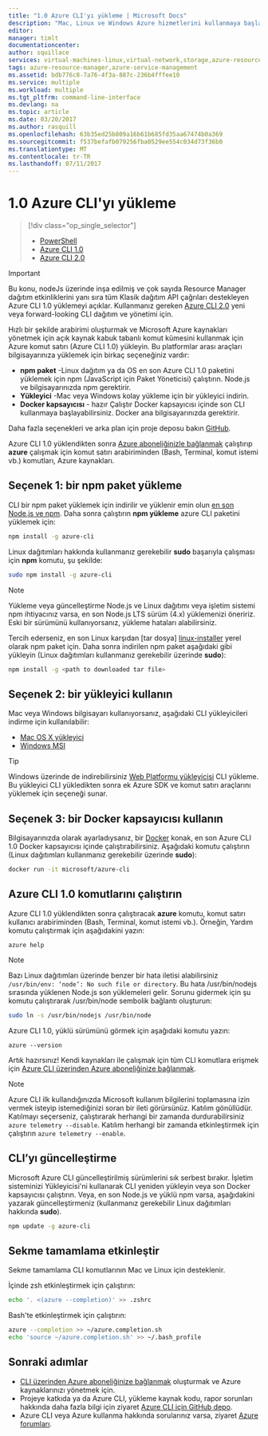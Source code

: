 ```yaml
---
title: "1.0 Azure CLI'yı yükleme | Microsoft Docs"
description: "Mac, Linux ve Windows Azure hizmetlerini kullanmaya başlamak Azure CLI 1.0 yükleyin"
editor: 
manager: timlt
documentationcenter: 
author: squillace
services: virtual-machines-linux,virtual-network,storage,azure-resource-manager
tags: azure-resource-manager,azure-service-management
ms.assetid: bdb776c8-7a76-4f3a-887c-236b4fffee10
ms.service: multiple
ms.workload: multiple
ms.tgt_pltfrm: command-line-interface
ms.devlang: na
ms.topic: article
ms.date: 03/20/2017
ms.author: rasquill
ms.openlocfilehash: 63b35ed25b809a16b61b685fd35aa67474b0a369
ms.sourcegitcommit: f537befafb079256fba0529ee554c034d73f36b0
ms.translationtype: MT
ms.contentlocale: tr-TR
ms.lasthandoff: 07/11/2017
---
```

# <a name="install-the-azure-cli-10"></a>1.0 Azure CLI'yı yükleme
> [!div class="op_single_selector"]
> * [PowerShell](/powershell/azure/overview)
> * [Azure CLI 1.0](cli-install-nodejs.md)
> * [Azure CLI 2.0](/cli/azure/install-azure-cli)

> [!IMPORTANT]
> Bu konu, nodeJs üzerinde inşa edilmiş ve çok sayıda Resource Manager dağıtım etkinliklerini yanı sıra tüm Klasik dağıtım API çağrıları destekleyen Azure CLI 1.0 yüklemeyi açıklar. Kullanmanız gereken [Azure CLI 2.0](/cli/azure/overview) yeni veya forward-looking CLI dağıtım ve yönetimi için.

Hızlı bir şekilde arabirimi oluşturmak ve Microsoft Azure kaynakları yönetmek için açık kaynak kabuk tabanlı komut kümesini kullanmak için Azure komut satırı (Azure CLI 1.0) yükleyin. Bu platformlar arası araçları bilgisayarınıza yüklemek için birkaç seçeneğiniz vardır:

* **npm paket** -Linux dağıtım ya da OS en son Azure CLI 1.0 paketini yüklemek için npm (JavaScript için Paket Yöneticisi) çalıştırın. Node.js ve bilgisayarınızda npm gerektirir.
* **Yükleyici** -Mac veya Windows kolay yükleme için bir yükleyici indirin.
* **Docker kapsayıcısı** - hazır Çalıştır Docker kapsayıcısı içinde son CLI kullanmaya başlayabilirsiniz. Docker ana bilgisayarınızda gerektirir.

Daha fazla seçenekleri ve arka plan için proje deposu bakın [GitHub](https://github.com/azure/azure-xplat-cli).

Azure CLI 1.0 yüklendikten sonra [Azure aboneliğinizle bağlanmak](xplat-cli-connect.md) çalıştırıp **azure** çalışmak için komut satırı arabiriminden (Bash, Terminal, komut istemi vb.) komutları, Azure kaynakları.

## <a name="option-1-install-an-npm-package"></a>Seçenek 1: bir npm paket yükleme
CLI bir npm paket yüklemek için indirilir ve yüklenir emin olun [en son Node.js ve npm](https://nodejs.org/en/download/package-manager/). Daha sonra çalıştırın **npm yükleme** azure CLI paketini yüklemek için:

```bash
npm install -g azure-cli
```

Linux dağıtımları hakkında kullanmanız gerekebilir **sudo** başarıyla çalışması için **npm** komutu, şu şekilde:

```bash
sudo npm install -g azure-cli
```

> [!NOTE]
> Yükleme veya güncelleştirme Node.js ve Linux dağıtımı veya işletim sistemi npm ihtiyacınız varsa, en son Node.js LTS sürüm (4.x) yüklemenizi öneririz. Eski bir sürümünü kullanıyorsanız, yükleme hataları alabilirsiniz.

Tercih ederseniz, en son Linux karşıdan [tar dosya] [ linux-installer] yerel olarak npm paket için. Daha sonra indirilen npm paket aşağıdaki gibi yükleyin (Linux dağıtımları kullanmanız gerekebilir üzerinde **sudo**):

```bash
npm install -g <path to downloaded tar file>
```

## <a name="option-2-use-an-installer"></a>Seçenek 2: bir yükleyici kullanın
Mac veya Windows bilgisayarı kullanıyorsanız, aşağıdaki CLI yükleyicileri indirme için kullanılabilir:

* [Mac OS X yükleyici][mac-installer]
* [Windows MSI][windows-installer]

> [!TIP]
> Windows üzerinde de indirebilirsiniz [Web Platformu yükleyicisi](https://go.microsoft.com/?linkid=9828653) CLI yükleme. Bu yükleyici CLI yükledikten sonra ek Azure SDK ve komut satırı araçlarını yüklemek için seçeneği sunar.

## <a name="option-3-use-a-docker-container"></a>Seçenek 3: bir Docker kapsayıcısı kullanın
Bilgisayarınızda olarak ayarladıysanız, bir [Docker](https://docs.docker.com/engine/understanding-docker/) konak, en son Azure CLI 1.0 Docker kapsayıcısı içinde çalıştırabilirsiniz. Aşağıdaki komutu çalıştırın (Linux dağıtımları kullanmanız gerekebilir üzerinde **sudo**):

```bash
docker run -it microsoft/azure-cli
```

## <a name="run-azure-cli-10-commands"></a>Azure CLI 1.0 komutlarını çalıştırın
Azure CLI 1.0 yüklendikten sonra çalıştıracak **azure** komutu, komut satırı kullanıcı arabiriminden (Bash, Terminal, komut istemi vb.). Örneğin, Yardım komutu çalıştırmak için aşağıdakini yazın:

```azurecli
azure help
```

> [!NOTE]
> Bazı Linux dağıtımları üzerinde benzer bir hata iletisi alabilirsiniz `/usr/bin/env: ‘node’: No such file or directory`. Bu hata /usr/bin/nodejs sırasında yüklenen Node.js son yüklemeleri gelir. Sorunu gidermek için şu komutu çalıştırarak /usr/bin/node sembolik bağlantı oluşturun:

```bash
sudo ln -s /usr/bin/nodejs /usr/bin/node
```

Azure CLI 1.0, yüklü sürümünü görmek için aşağıdaki komutu yazın:

```azurecli
azure --version
```

Artık hazırsınız! Kendi kaynakları ile çalışmak için tüm CLI komutlara erişmek için [Azure CLI üzerinden Azure aboneliğinize bağlanmak](xplat-cli-connect.md).

> [!NOTE]
> Azure CLI ilk kullandığınızda Microsoft kullanım bilgilerini toplamasına izin vermek isteyip istemediğinizi soran bir ileti görürsünüz. Katılım gönüllüdür. Katılmayı seçerseniz, çalıştırarak herhangi bir zamanda durdurabilirsiniz `azure telemetry --disable`. Katılım herhangi bir zamanda etkinleştirmek için çalıştırın `azure telemetry --enable`.

## <a name="update-the-cli"></a>CLI’yı güncelleştirme
Microsoft Azure CLI güncelleştirilmiş sürümlerini sık serbest bırakır. İşletim sisteminizi Yükleyicisi'ni kullanarak CLI yeniden yükleyin veya son Docker kapsayıcısı çalıştırın. Veya, en son Node.js ve yüklü npm varsa, aşağıdakini yazarak güncelleştirmeniz (kullanmanız gerekebilir Linux dağıtımları hakkında **sudo**).

```bash
npm update -g azure-cli
```

## <a name="enable-tab-completion"></a>Sekme tamamlama etkinleştir
Sekme tamamlama CLI komutlarının Mac ve Linux için desteklenir.

İçinde zsh etkinleştirmek için çalıştırın:

```bash
echo '. <(azure --completion)' >> .zshrc
```

Bash'te etkinleştirmek için çalıştırın:

```bash
azure --completion >> ~/azure.completion.sh
echo 'source ~/azure.completion.sh' >> ~/.bash_profile
```


## <a name="next-steps"></a>Sonraki adımlar
* [CLI üzerinden Azure aboneliğinize bağlanmak](xplat-cli-connect.md) oluşturmak ve Azure kaynaklarınızı yönetmek için.
* Projeye katkıda ya da Azure CLI, yükleme kaynak kodu, rapor sorunları hakkında daha fazla bilgi için ziyaret [Azure CLI için GitHub depo](https://github.com/azure/azure-xplat-cli).
* Azure CLI veya Azure kullanma hakkında sorularınız varsa, ziyaret [Azure forumları](https://social.msdn.microsoft.com/Forums/en-US/home?forum=azurescripting).


[mac-installer]: http://aka.ms/mac-azure-cli
[windows-installer]: http://aka.ms/webpi-azure-cli
[linux-installer]: http://aka.ms/linux-azure-cli
[cliasm]: /cli/azure/get-started-with-az-cli2
[cliarm]: ./virtual-machines/azure-cli-arm-commands.md
